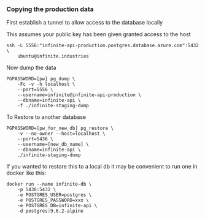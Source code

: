 ### Copying the production data

First establish a tunnel to allow access to the database locally

This assumes your public key has been given granted access to the host

```
ssh -L 5556:"infinite-api-production.postgres.database.azure.com":5432 \
    ubuntu@infinite.industries
```

Now dump the data

```
PGPASSWORD=[pw] pg_dump \
    -Fc -v -h localhost \
    --port=5556 \
    --username=infinite@infinite-api-production \
    --dbname=infinite-api \
    -f ./infinite-staging-dump
```

To Restore to another database

```
PGPASSWORD=[pw_for_new_db] pg_restore \
    -v --no-owner --host=localhost \
    --port=5436 \
    --username=[new_db_name] \
    --dbname=infinite-api \
    ./infinite-staging-dump
```

If you wanted to restore this to a local db it may be convenient to run one in docker like this:

```
docker run --name infinite-db \
    -p 5436:5432 \
    -e POSTGRES_USER=postgres \
    -e POSTGRES_PASSWORD=xxx \
    -e POSTGRES_DB=infinite-api \
    -d postgres:9.6.2-alpine
```
